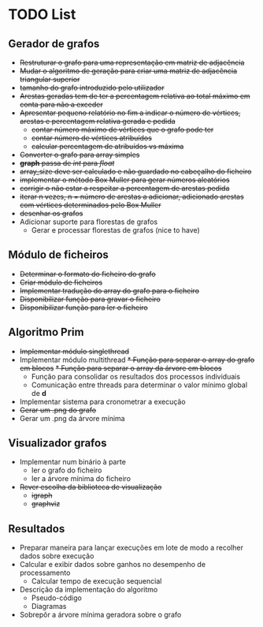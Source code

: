 # TODO List

## Gerador de grafos
* ~~Restruturar o grafo para uma representação em matriz de adjacência~~
* ~~Mudar o algoritmo de geração para criar uma matriz de adjacência triangular superior~~
* ~~tamanho do grafo introduzido pelo utilizador~~
* ~~Arestas geradas tem de ter a percentagem relativa ao total máximo em conta para não a exceder~~
* ~~Apresentar pequeno relatório no fim a indicar o número de vértices, arestas e percentagem relativa gerada e pedida~~
    * ~~contar número máximo de vértices que o grafo pode ter~~
    * ~~contar número de vértices atribuídos~~
    * ~~calcular percentagem de atribuídos vs máxima~~
* ~~Converter o grafo para array simples~~
* ~~__graph__ passa de _int_ para _float_~~
* ~~array_size deve ser calculado e não guardado no cabeçalho do ficheiro~~
* ~~implementar o método Box Muller para gerar números aleatórios~~
* ~~corrigir o não estar a respeitar a percentagem de arestas pedida~~
* ~~iterar n vezes, n = número de arestas a adicionar, adicionado arestas com vértices determinados pelo Box Muller~~
* ~~desenhar os grafos~~
* Adicionar suporte para florestas de grafos
    * Gerar e processar florestas de grafos (nice to have)

## Módulo de ficheiros
* ~~Determinar o formato do ficheiro do grafo~~
* ~~Criar módulo de ficheiros~~
* ~~Implementar tradução do array do grafo para o ficheiro~~
* ~~Disponibilizar função para gravar o ficheiro~~
* ~~Disponibilizar função para ler o ficheiro~~

## Algoritmo Prim
* ~~Implementar módulo singlethread~~
* Implementar módulo multithread
    ~~* Função para separar o array do grafo em blocos~~
    ~~* Função para separar o array da árvore em blocos~~
    * Função para consolidar os resultados dos processos individuais
    * Comunicação entre threads para determinar o valor mínimo global de __d__
* Implementar sistema para cronometrar a execução
* ~~Gerar um .png do grafo~~
* Gerar um .png da árvore mínima

## Visualizador grafos
* Implementar num binário à parte
    * ler o grafo do ficheiro
    * ler a árvore mínima do ficheiro
* ~~Rever escolha da biblioteca de visualização~~
    * ~~igraph~~
    * ~~graphviz~~


## Resultados
* Preparar maneira para lançar execuções em lote de modo a recolher dados sobre execução
* Calcular e exibir dados sobre ganhos no desempenho de processamento
    * Calcular tempo de execução sequencial
* Descrição da implementação do algoritmo
    * Pseudo-código
    * Diagramas
* Sobrepôr a árvore mínima geradora sobre o grafo


